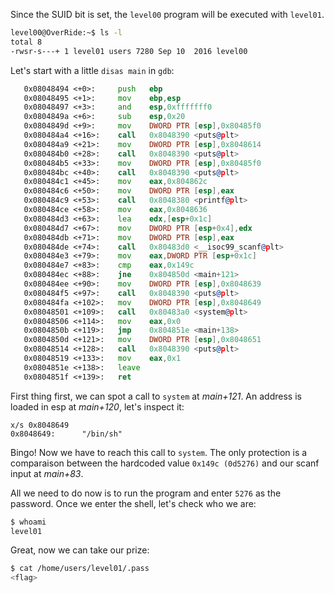Since the SUID bit is set, the `level00` program will be executed with `level01`.

```bash
level00@OverRide:~$ ls -l
total 8
-rwsr-s---+ 1 level01 users 7280 Sep 10  2016 level00
```

Let's start with a little `disas main` in `gdb`:

```asm
   0x08048494 <+0>:     push   ebp
   0x08048495 <+1>:     mov    ebp,esp
   0x08048497 <+3>:     and    esp,0xfffffff0
   0x0804849a <+6>:     sub    esp,0x20
   0x0804849d <+9>:     mov    DWORD PTR [esp],0x80485f0
   0x080484a4 <+16>:    call   0x8048390 <puts@plt>
   0x080484a9 <+21>:    mov    DWORD PTR [esp],0x8048614
   0x080484b0 <+28>:    call   0x8048390 <puts@plt>
   0x080484b5 <+33>:    mov    DWORD PTR [esp],0x80485f0
   0x080484bc <+40>:    call   0x8048390 <puts@plt>
   0x080484c1 <+45>:    mov    eax,0x804862c
   0x080484c6 <+50>:    mov    DWORD PTR [esp],eax
   0x080484c9 <+53>:    call   0x8048380 <printf@plt>
   0x080484ce <+58>:    mov    eax,0x8048636
   0x080484d3 <+63>:    lea    edx,[esp+0x1c]
   0x080484d7 <+67>:    mov    DWORD PTR [esp+0x4],edx
   0x080484db <+71>:    mov    DWORD PTR [esp],eax
   0x080484de <+74>:    call   0x80483d0 <__isoc99_scanf@plt>
   0x080484e3 <+79>:    mov    eax,DWORD PTR [esp+0x1c]
   0x080484e7 <+83>:    cmp    eax,0x149c
   0x080484ec <+88>:    jne    0x804850d <main+121>
   0x080484ee <+90>:    mov    DWORD PTR [esp],0x8048639
   0x080484f5 <+97>:    call   0x8048390 <puts@plt>
   0x080484fa <+102>:   mov    DWORD PTR [esp],0x8048649
   0x08048501 <+109>:   call   0x80483a0 <system@plt>
   0x08048506 <+114>:   mov    eax,0x0
   0x0804850b <+119>:   jmp    0x804851e <main+138>
   0x0804850d <+121>:   mov    DWORD PTR [esp],0x8048651
   0x08048514 <+128>:   call   0x8048390 <puts@plt>
   0x08048519 <+133>:   mov    eax,0x1
   0x0804851e <+138>:   leave
   0x0804851f <+139>:   ret
```

First thing first, we can spot a call to `system` at _main+121_.
An address is loaded in esp at _main+120_, let's inspect it:

```gdb
x/s 0x8048649
0x8048649:      "/bin/sh"
```

Bingo! Now we have to reach this call to `system`.
The only protection is a comparaison between the hardcoded value `0x149c (0d5276)` and our scanf input at _main+83_.

All we need to do now is to run the program and enter `5276` as the password.
Once we enter the shell, let's check who we are:

```bash
$ whoami
level01
```

Great, now we can take our prize:

```bash
$ cat /home/users/level01/.pass
<flag>
```

